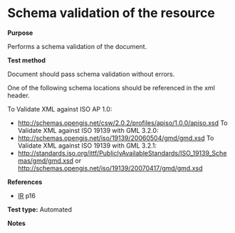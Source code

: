 
# Schema validation of the resource

**Purpose**	

Performs a schema validation of the document.

**Test method**	

Document should pass schema validation without errors.

One of the following schema locations should be referenced in the xml header.

To Validate XML against ISO AP 1.0:
* http://schemas.opengis.net/csw/2.0.2/profiles/apiso/1.0.0/apiso.xsd
To Validate XML against ISO 19139 with GML 3.2.0:
* http://schemas.opengis.net/iso/19139/20060504/gmd/gmd.xsd
To Validate XML against ISO 19139 with GML 3.2.1:
* http://standards.iso.org/ittf/PubliclyAvailableStandards/ISO_19139_Schemas/gmd/gmd.xsd or
http://schemas.opengis.net/iso/19139/20070417/gmd/gmd.xsd

**References**	 

* [IR](./README.md#IR) p16

**Test type:** Automated

**Notes**

